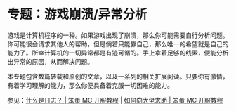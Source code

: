 # 专题：游戏崩溃/异常分析

游戏是计算机程序的一种。如果游戏出现了崩溃，那么你可能需要自行分析问题。你可能很会请求其他人的帮助，但是倘若只能靠自己，那么唯一的希望就是自己的能力了。所幸计算机的一切异常都是有迹可循的。手上拿着足够的线索，便能分析出异常的原因，从而解决问题。

本专题包含数篇转载和原创的文章，以及一系列的相关扩展阅读。只要你有激情，有着学习理解的能力，那么你便具备着克服一切困难的能力。

参见：[什么是日志？ | 笨蛋 MC 开服教程](https://nitwikit.8aka.org/start/basic/what-is-log) | [如何向大佬求助 | 笨蛋 MC 开服教程](https://nitwikit.8aka.org/start/ask-for-help) 
